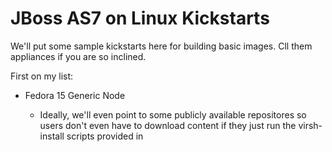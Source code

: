 JBoss AS7 on Linux Kickstarts
============================

We'll put some sample kickstarts here for building basic images. Cll them appliances if you are so inclined.

First on my list:

* Fedora 15 Generic Node

  * Ideally, we'll even point to some publicly available repositores so users don't even have to download content if they just run the virsh-install scripts provided in <TODO>
